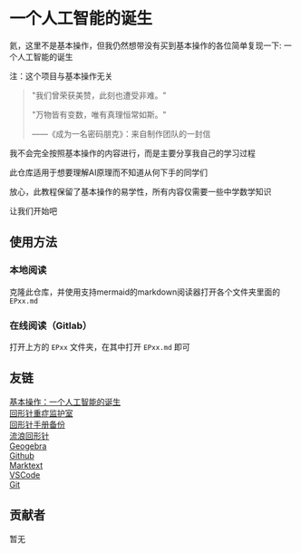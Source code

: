 # 一个人工智能的诞生

氦，这里不是基本操作，但我仍然想带没有买到基本操作的各位简单复现一下: 一个人工智能的诞生

注：这个项目与基本操作无关

> "我们曾荣获美赞，此刻也遭受非难。"
>
> "万物皆有变数，唯有真理恒常如斯。"
>
> ——《成为一名密码朋克》：来自制作团队的一封信

我不会完全按照基本操作的内容进行，而是主要分享我自己的学习过程

此仓库适用于想要理解AI原理而不知道从何下手的同学们

放心，此教程保留了基本操作的易学性，所有内容仅需要一些中学数学知识

让我们开始吧

## 使用方法

### 本地阅读

克隆此仓库，并使用支持mermaid的markdown阅读器打开各个文件夹里面的 `EPxx.md`

### 在线阅读（Gitlab）

打开上方的 `EPxx` 文件夹，在其中打开 `EPxx.md` 即可

## 友链

[基本操作：一个人工智能的诞生](https://jibencaozuo.com/zh-Hans/videoSeries/1/episode/1)  
[回形针重症监护室](https://ipaperclip.icu/)  
[回形针手册备份](http://ipaperclip.live/)  
[流浪回形针](https://wandering-paperclip.glitch.me/)  
[Geogebra](https://geogebra.org/calculator)  
[Github](https://github.com)  
[Marktext](https://github.com/marktext/marktext)  
[VSCode](https://code.visualstudio.com/)  
[Git](https://git-scm.com/)  

## 贡献者

暂无
